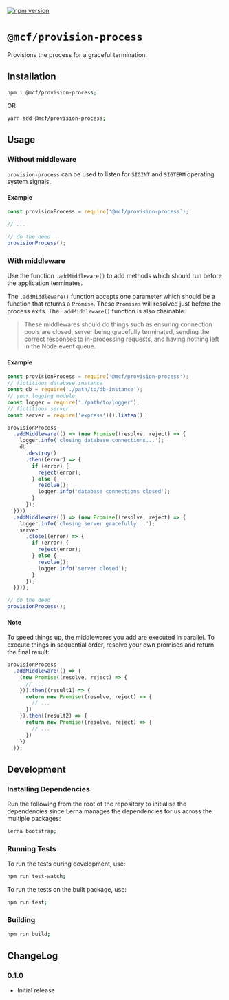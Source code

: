 [![npm version](https://badge.fury.io/js/%40mcf%2Fprovision-process.svg)](https://badge.fury.io/js/%40mcf%2Fprovision-process)

# `@mcf/provision-process`
Provisions the process for a graceful termination.

## Installation

```sh
npm i @mcf/provision-process;
```

OR

```sh
yarn add @mcf/provision-process;
```

## Usage
### Without middleware
`provision-process` can be used to listen for `SIGINT` and `SIGTERM` operating system signals.

#### Example
```js
const provisionProcess = require('@mcf/provision-process`);

// ...

// do the deed
provisionProcess();
```

### With middleware
Use the function `.addMiddleware()` to add methods which should run before the application terminates.

The `.addMiddleware()` function accepts one parameter which should be a function that returns a `Promise`. These `Promises` will resolved just before the process exits. The `.addMiddleware()` function is also chainable.

> These middlewares should do things such as ensuring connection pools are closed, server being gracefully terminated, sending the correct responses to in-processing requests, and having nothing left in the Node event queue.

#### Example
```js
const provisionProcess = require('@mcf/provision-process');
// fictitious database instance
const db = require('./path/to/db-instance');
// your logging module
const logger = require('./path/to/logger');
// fictitious server
const server = require('express')().listen();

provisionProcess
  .addMiddleware(() => (new Promise((resolve, reject) => {
    logger.info('closing database connections...');
    db
      .destroy()
      .then((error) => {
        if (error) {
          reject(error);
        } else {
          resolve();
          logger.info('database connections closed');
        }
      });
  })))
  .addMiddleware(() => (new Promise((resolve, reject) => {
    logger.info('closing server gracefully...');
    server
      .close((error) => {
        if (error) {
          reject(error);
        } else {
          resolve();
          logger.info('server closed');
        }
      });
  })));

// do the deed
provisionProcess();
```

#### Note
To speed things up, the middlewares you add are executed in parallel. To execute things in sequential order, resolve your own promises and return the final result:

```js
provisionProcess
  .addMiddleware(() => (
    (new Promise((resolve, reject) => {
      // ...
    })).then((result1) => {
      return new Promise((resolve, reject) => {
        // ...
      })
    }).then((result2) => {
      return new Promise((resolve, reject) => {
        // ...
      })
    })
  ));
```

## Development

### Installing Dependencies
Run the following from the root of the repository to initialise the dependencies since Lerna manages the dependencies for us across the multiple packages:

```sh
lerna bootstrap;
```

### Running Tests
To run the tests during development, use:

```sh
npm run test-watch;
```

To run the tests on the built package, use:

```sh
npm run test;
```

### Building
```sh
npm run build;
```

## ChangeLog
### 0.1.0
- Initial release